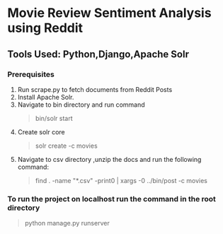 # Movie Review Sentiment Analysis using Reddit 

## Tools Used: Python,Django,Apache Solr
### Prerequisites
1. Run scrape.py to fetch documents from Reddit Posts
2. Install Apache Solr.
3. Navigate to bin directory and run command
    >bin/solr start
4. Create solr core
    >solr create -c movies
5. Navigate to csv directory ,unzip the docs and run the following command:
    >find . -name "*.csv" -print0 | xargs -0 ../bin/post -c movies
### To run the project on localhost run the command in the root directory
>python manage.py runserver
